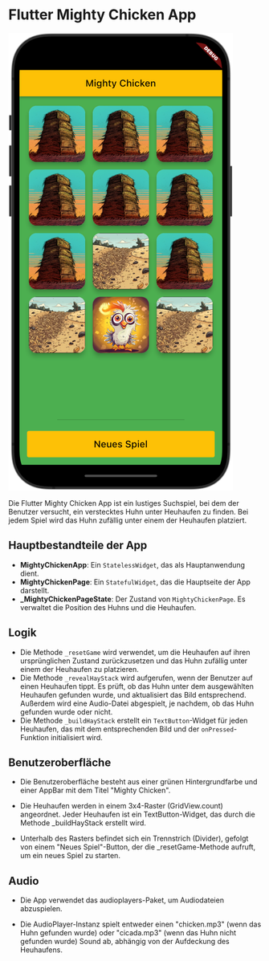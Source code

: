 # Flutter Mighty Chicken App

![Mighty Chicken](../mighty_chicken_app.png)

Die Flutter Mighty Chicken App ist ein lustiges Suchspiel, bei dem der Benutzer versucht, ein verstecktes Huhn unter Heuhaufen zu finden. Bei jedem Spiel wird das Huhn zufällig unter einem der Heuhaufen platziert.

## Hauptbestandteile der App

- **MightyChickenApp**: Ein `StatelessWidget`, das als Hauptanwendung dient.
- **MightyChickenPage**: Ein `StatefulWidget`, das die Hauptseite der App darstellt.
- **_MightyChickenPageState**: Der Zustand von `MightyChickenPage`. Es verwaltet die Position des Huhns und die Heuhaufen.

## Logik

- Die Methode `_resetGame` wird verwendet, um die Heuhaufen auf ihren ursprünglichen Zustand zurückzusetzen und das Huhn zufällig unter einem der Heuhaufen zu platzieren.
- Die Methode `_revealHayStack` wird aufgerufen, wenn der Benutzer auf einen Heuhaufen tippt. Es prüft, ob das Huhn unter dem ausgewählten Heuhaufen gefunden wurde, und aktualisiert das Bild entsprechend. Außerdem wird eine Audio-Datei abgespielt, je nachdem, ob das Huhn gefunden wurde oder nicht.
- Die Methode `_buildHayStack` erstellt ein `TextButton`-Widget für jeden Heuhaufen, das mit dem entsprechenden Bild und der `onPressed`-Funktion initialisiert wird.

## Benutzeroberfläche

- Die Benutzeroberfläche besteht aus einer grünen Hintergrundfarbe und einer AppBar mit dem Titel "Mighty Chicken".

- Die Heuhaufen werden in einem 3x4-Raster (GridView.count) angeordnet. Jeder Heuhaufen ist ein TextButton-Widget, das durch die Methode _buildHayStack erstellt wird.

- Unterhalb des Rasters befindet sich ein Trennstrich (Divider), gefolgt von einem "Neues Spiel"-Button, der die _resetGame-Methode aufruft, um ein neues Spiel zu starten.

## Audio
- Die App verwendet das audioplayers-Paket, um Audiodateien abzuspielen.

- Die AudioPlayer-Instanz spielt entweder einen "chicken.mp3" (wenn das Huhn gefunden wurde) oder "cicada.mp3" (wenn das Huhn nicht gefunden wurde) Sound ab, abhängig von der Aufdeckung des Heuhaufens.

